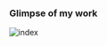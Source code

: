 ### Glimpse of my work
![index](https://github.com/priyanshcool2002/Tripoto-Clone-main/assets/126073958/2f48619d-fcbd-46ad-ac48-bfacec9d69eb)
